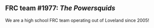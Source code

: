 ## FRC team #1977: *The Powersquids*

We are a high school FRC team operating out of Loveland since 2005!
